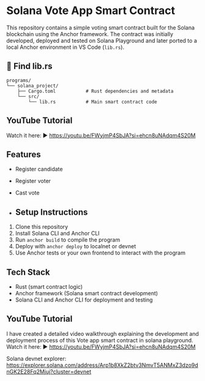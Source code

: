 # Solana Vote App Smart Contract

This repository contains a simple voting smart contract built for the Solana blockchain using the Anchor framework. 
The contract was initially developed, deployed and tested on Solana Playground and later ported to a local Anchor environment in VS Code (`lib.rs`).

## 📁 Find lib.rs 

```
programs/
└── solana_project/
    ├── Cargo.toml           # Rust dependencies and metadata
    └── src/
        └── lib.rs           # Main smart contract code
```

## YouTube Tutorial
Watch it here: ▶️ https://youtu.be/FWyjmP4SbJA?si=ehcn8uNAdqm4S20M

## Features
- Register candidate
- Register voter
- Cast vote

- ## Setup Instructions
1. Clone this repository
2. Install Solana CLI and Anchor CLI
3. Run `anchor build` to compile the program
4. Deploy with `anchor deploy` to localnet or devnet
5. Use Anchor tests or your own frontend to interact with the program

## Tech Stack
- Rust (smart contract logic)
- Anchor framework (Solana smart contract development)
- Solana CLI and Anchor CLI for deployment and testing


## YouTube Tutorial
I have created a detailed video walkthrough explaining the development and deployment process of this Vote app smart contract in solana playground.  
Watch it here: ▶️ https://youtu.be/FWyjmP4SbJA?si=ehcn8uNAdqm4S20M

Solana devnet explorer: https://explorer.solana.com/address/Arp1b8XkZ2btv3NmvT5ANMxZ3dzo9dnGK2E28Fq2Mjuj?cluster=devnet
